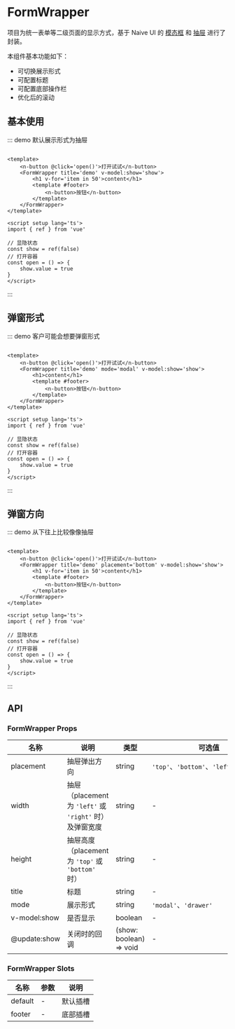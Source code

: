# FormWrapper

项目为统一表单等二级页面的显示方式，基于 Naive UI 的 [模态框](https://www.naiveui.com/zh-CN/light/components/modal) 和 [抽屉](https://www.naiveui.com/zh-CN/light/components/drawer) 进行了封装。

本组件基本功能如下：

- 可切换展示形式
- 可配置标题
- 可配置底部操作栏
- 优化后的滚动

## 基本使用

::: demo 默认展示形式为抽屉

```vue

<template>
	<n-button @click='open()'>打开试试</n-button>
	<FormWrapper title='demo' v-model:show='show'>
		<h1 v-for='item in 50'>content</h1>
		<template #footer>
			<n-button>按钮</n-button>
		</template>
	</FormWrapper>
</template>

<script setup lang='ts'>
import { ref } from 'vue'

// 显隐状态
const show = ref(false)
// 打开容器
const open = () => {
	show.value = true
}
</script>
```

:::

## 弹窗形式

::: demo 客户可能会想要弹窗形式

```vue

<template>
	<n-button @click='open()'>打开试试</n-button>
	<FormWrapper title='demo' mode='modal' v-model:show='show'>
		<h1>content</h1>
		<template #footer>
			<n-button>按钮</n-button>
		</template>
	</FormWrapper>
</template>

<script setup lang='ts'>
import { ref } from 'vue'

// 显隐状态
const show = ref(false)
// 打开容器
const open = () => {
	show.value = true
}
</script>
```

:::

## 弹窗方向

::: demo 从下往上比较像像抽屉

```vue

<template>
	<n-button @click='open()'>打开试试</n-button>
	<FormWrapper title='demo' placement='bottom' v-model:show='show'>
		<h1 v-for='item in 50'>content</h1>
		<template #footer>
			<n-button>按钮</n-button>
		</template>
	</FormWrapper>
</template>

<script setup lang='ts'>
import { ref } from 'vue'

// 显隐状态
const show = ref(false)
// 打开容器
const open = () => {
	show.value = true
}
</script>
```

:::

## API

### FormWrapper Props

| 名称         | 说明                                                    | 类型                    | 可选值                                   | 默认值     |
| ------------ | ------------------------------------------------------- | ----------------------- | ---------------------------------------- | ---------- |
| placement    | 抽屉弹出方向                                            | string                  | `'top'`、`'bottom'`、`'left'`、`'right'` | `'right'`  |
| width        | 抽屉（placement 为 `'left'` 或 `'right'` 时）及弹窗宽度 | string                  | -                                        | `'50%'`    |
| height       | 抽屉高度（placement 为 `'top'` 或 `'bottom'` 时）       | string                  | -                                        | `'50%'`    |
| title        | 标题                                                    | string                  | -                                        | -          |
| mode         | 展示形式                                                | string                  | `'modal'`、`'drawer'`                    | `'drawer'` |
| v-model:show | 是否显示                                                | boolean                 | -                                        | `false`    |
| @update:show | 关闭时的回调                                            | (show: boolean) => void | -                                        | -          |

### FormWrapper Slots

| 名称    | 参数 | 说明     |
| ------- | ---- | -------- |
| default | -    | 默认插槽 |
| footer  | -    | 底部插槽 |

